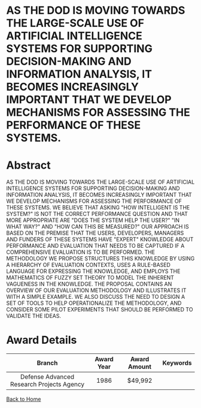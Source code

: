 
AS THE DOD IS MOVING TOWARDS THE LARGE-SCALE USE OF ARTIFICIAL INTELLIGENCE SYSTEMS FOR SUPPORTING DECISION-MAKING AND INFORMATION ANALYSIS, IT BECOMES INCREASINGLY IMPORTANT THAT WE DEVELOP MECHANISMS FOR ASSESSING THE PERFORMANCE OF THESE SYSTEMS.
=========================================================================================================================================================================================================================================================

# Abstract


AS THE DOD IS MOVING TOWARDS THE LARGE-SCALE USE OF ARTIFICIAL INTELLIGENCE SYSTEMS FOR SUPPORTING DECISION-MAKING AND INFORMATION ANALYSIS, IT BECOMES INCREASINGLY IMPORTANT THAT WE DEVELOP MECHANISMS FOR ASSESSING THE PERFORMANCE OF THESE SYSTEMS. WE BELIEVE THAT ASKING &quot;HOW INTELLIGENT IS THE SYSTEM?&quot; IS NOT THE CORRECT PERFORMANCE QUESTION AND THAT MORE APPROPRIATE ARE &quot;DOES THE SYSTEM HELP THE USER?&quot; &quot;IN WHAT WAY?&quot; AND &quot;HOW CAN THIS BE MEASURED?&quot; OUR APPROACH IS BASED ON THE PREMISE THAT THE USERS, DEVELOPERS, MANAGERS AND FUNDERS OF THESE SYSTEMS HAVE &quot;EXPERT&quot; KNOWLEDGE ABOUT PERFORMANCE AND EVALUATION THAT NEEDS TO BE CAPTURED IF A COMPREHENSIVE EVALUATION IS TO BE PERFORMED. THE METHODOLOGY WE PROPOSE STRUCTURES THIS KNOWLEDGE BY USING A HIERARCHY OF EVALUATION CONTEXTS, USES A RULE-BASED LANGUAGE FOR EXPRESSING THE KNOWLEDGE, AND EMPLOYS THE MATHEMATICS OF FUZZY SET THEORY TO MODEL THE INHERENT VAGUENESS IN THE KNOWLEDGE. THE PROPOSAL CONTAINS AN OVERVIEW OF OUR EVALUATION METHODOLOGY AND ILLUSTRATES IT WITH A SIMPLE EXAMPLE. WE ALSO DISCUSS THE NEED TO DESIGN A SET OF TOOLS TO HELP OPERATIONALIZE THE METHODOLOGY, AND CONSIDER SOME PILOT EXPERIMENTS THAT SHOULD BE PERFORMED TO VALIDATE THE IDEAS.  

# Award Details

|Branch|Award Year|Award Amount|Keywords|
| :---: | :---: | :---: | :---: |
|Defense Advanced Research Projects Agency|1986|$49,992||
  
  


[Back to Home](https://github.com/chrischow/dod_sbir_awards#156)